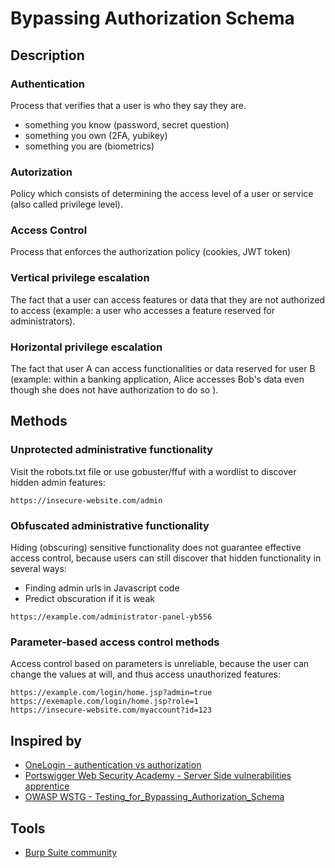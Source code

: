 
# Bypassing Authorization Schema


## Description

### Authentication

Process that verifies that a user is who they say they are.

- something you know (password, secret question)
- something you own (2FA, yubikey)
- something you are (biometrics)

### Autorization

Policy which consists of determining the access level of a user or service (also called privilege level).

### Access Control 

Process that enforces the authorization policy (cookies, JWT token)

### Vertical privilege escalation

The fact that a user can access features or data that they are not authorized to access (example: a user who accesses a feature reserved for administrators).

### Horizontal privilege escalation

The fact that user A can access functionalities or data reserved for user B (example: within a banking application, Alice accesses Bob's data even though she does not have authorization to do so ).

## Methods

### Unprotected administrative functionality

Visit the robots.txt file or use gobuster/ffuf with a wordlist to discover hidden admin features: 

```
https://insecure-website.com/admin
```

### Obfuscated administrative functionality

Hiding (obscuring) sensitive functionality does not guarantee effective access control, because users can still discover that hidden functionality in several ways:

- Finding admin urls in Javascript code
- Predict obscuration if it is weak


```
https://example.com/administrator-panel-yb556
```

### Parameter-based access control methods

Access control based on parameters is unreliable, because the user can change the values ​​at will, and thus access unauthorized features:

```
https://example.com/login/home.jsp?admin=true
https://exemaple.com/login/home.jsp?role=1
https://insecure-website.com/myaccount?id=123
```

## Inspired by

- [OneLogin - authentication vs authorization](https://www.onelogin.com/learn/authentication-vs-authorization#:~:text=Authentication%20and%20authorization%20are%20two,authorization%20determines%20their%20access%20rights.)
- [Portswigger Web Security Academy - Server Side vulnerabilities apprentice](https://portswigger.net/web-security/learning-paths/server-side-vulnerabilities-apprentice)
- [OWASP WSTG - Testing_for_Bypassing_Authorization_Schema](https://owasp.org/www-project-web-security-testing-guide/latest/4-Web_Application_Security_Testing/05-Authorization_Testing/02-Testing_for_Bypassing_Authorization_Schema)

## Tools

- [Burp Suite community](https://portswigger.net/burp/communitydownload)